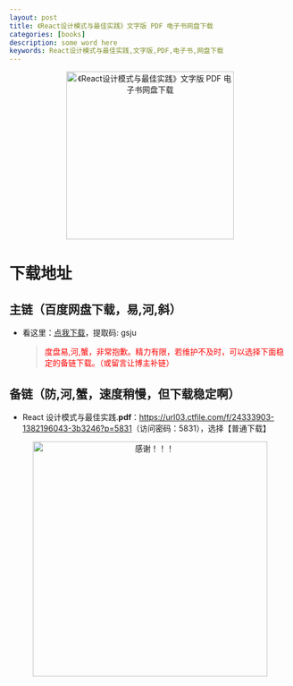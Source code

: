 ```yaml
---
layout: post
title: 《React设计模式与最佳实践》文字版 PDF 电子书网盘下载
categories: [books]
description: some word here
keywords: React设计模式与最佳实践,文字版,PDF,电子书,网盘下载
---
```


<div align="center"><img src="https://pic.imgdb.cn/item/67063808d29ded1a8c7e65ff.png" alt="《React设计模式与最佳实践》文字版 PDF 电子书网盘下载" width="300px" height="auto"></div>

# 下载地址

## 主链（百度网盘下载，易,河,斜）

- 看这里：[点我下载](https://pan.baidu.com/s/1iMXUbSbtZQZjDcqDmnWUyw?pwd=gsju)，提取码: gsju

  > <p style="color:red" >度盘易,河,蟹，非常抱歉。精力有限，若维护不及时，可以选择下面稳定的备链下载。（或留言让博主补链）</p>

## 备链（防,河,蟹，速度稍慢，但下载稳定啊）

- React 设计模式与最佳实践.**pdf**：<https://url03.ctfile.com/f/24333903-1382196043-3b3246?p=5831>（访问密码：5831），选择【普通下载】

<div align="center"><img src="https://pic.imgdb.cn/item/6707df6bd29ded1a8ce37031.gif" alt="感谢！！！" width="420px" height="auto"/></div>
